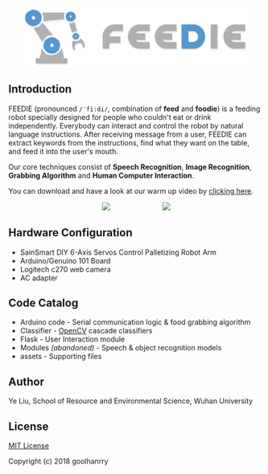 <p align="center">
  <img width="450" src="assets/logo-color.png" />
</p>

## Introduction

FEEDIE (pronounced `/ˈfi:di/`, combination of **feed** and **foodie**) is a feeding robot specially designed for people who couldn't eat or drink independently. Everybody can interact and control the robot by natural language instructions. After receiving message from a user, FEEDIE can extract keywords from the instructions, find what they want on the table, and feed it into the user's mouth.

Our core techniques consist of **Speech Recognition**, **Image Recognition**, **Grabbing Algorithm** and **Human Computer Interaction**.

You can download and have a look at our warm up video by [clicking here](https://github.com/goolhanrry/Feeding-Robot-Demo/blob/master/assets/WarmUp.mp4?raw=true).

<p align="center">
  <img width="300px" src="assets/preview.gif" hspace="50px" />
  <img width="247px" src="assets/UI.gif" hspace="50px" />
</p>

## Hardware Configuration

* SainSmart DIY 6-Axis Servos Control Palletizing Robot Arm
* Arduino/Genuino 101 Board
* Logitech c270 web camera
* AC adapter

## Code Catalog

* Arduino code - Serial communication logic & food grabbing algorithm
* Classifier - [OpenCV](https://opencv.org/) cascade classifiers
* Flask - User Interaction module
* Modules *(abandoned)* - Speech & object recognition models
* assets - Supporting files

## Author

Ye Liu, School of Resource and Environmental Science, Wuhan University

## License

[MIT License](LICENSE)

Copyright (c) 2018 goolhanrry
